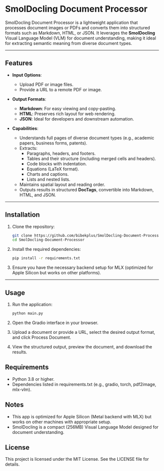 # SmolDocling Document Processor

SmolDocling Document Processor is a lightweight application that processes document images or PDFs and converts them into structured formats such as Markdown, HTML, or JSON. It leverages the **SmolDocling** Visual Language Model (VLM) for document understanding, making it ideal for extracting semantic meaning from diverse document types.

---

## Features

- **Input Options**:
  - Upload PDF or image files.
  - Provide a URL to a remote PDF or image.

- **Output Formats**:
  - **Markdown**: For easy viewing and copy-pasting.
  - **HTML**: Preserves rich layout for web rendering.
  - **JSON**: Ideal for developers and downstream automation.

- **Capabilities**:
  - Understands full pages of diverse document types (e.g., academic papers, business forms, patents).
  - Extracts:
    - Paragraphs, headers, and footers.
    - Tables and their structure (including merged cells and headers).
    - Code blocks with indentation.
    - Equations (LaTeX format).
    - Charts and captions.
    - Lists and nested lists.
  - Maintains spatial layout and reading order.
  - Outputs results in structured **DocTags**, convertible into Markdown, HTML, and JSON.

---

## Installation

1. Clone the repository:
   ```bash
   git clone https://github.com/bibekplus/SmolDocling-Document-Processor.git
   cd SmolDocling-Document-Processor

2. Install the required dependencies:

    ```bash
    pip install -r requirements.txt

3. Ensure you have the necessary backend setup for MLX (optimized for Apple Silicon but works on other platforms).

<hr>

## Usage
1. Run the application:

   ```bash
   python main.py


2. Open the Gradio interface in your browser.

3. Upload a document or provide a URL, select the desired output format, and click Process Document.

4. View the structured output, preview the document, and download the results.

## Requirements
 - Python 3.8 or higher.
 - Dependencies listed in requirements.txt (e.g., gradio, torch, pdf2image, mlx-vlm).

## Notes
- This app is optimized for Apple Silicon (Metal backend with MLX) but works on other machines with appropriate setup.
- SmolDocling is a compact (256MB) Visual Language Model designed for document understanding.

## License
This project is licensed under the MIT License. See the LICENSE file for details.